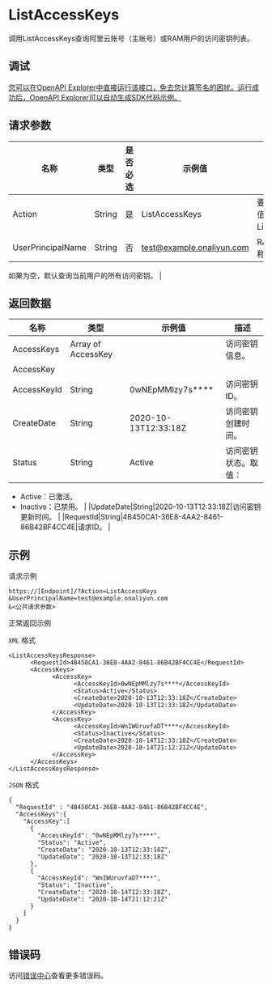 # ListAccessKeys

调用ListAccessKeys查询阿里云账号（主账号）或RAM用户的访问密钥列表。

## 调试

[您可以在OpenAPI Explorer中直接运行该接口，免去您计算签名的困扰。运行成功后，OpenAPI Explorer可以自动生成SDK代码示例。](https://api.aliyun.com/#product=Ims&api=ListAccessKeys&type=RPC&version=2019-08-15)

## 请求参数

|名称|类型|是否必选|示例值|描述|
|--|--|----|---|--|
|Action|String|是|ListAccessKeys|要执行的操作。取值：ListAccessKeys。 |
|UserPrincipalName|String|否|test@example.onaliyun.com|RAM用户的登录名称。

 如果为空，默认查询当前用户的所有访问密钥。 |

## 返回数据

|名称|类型|示例值|描述|
|--|--|---|--|
|AccessKeys|Array of AccessKey| |访问密钥信息。 |
|AccessKey| | | |
|AccessKeyId|String|0wNEpMMlzy7s\*\*\*\*|访问密钥ID。 |
|CreateDate|String|2020-10-13T12:33:18Z|访问密钥创建时间。 |
|Status|String|Active|访问密钥状态。取值：

 -   Active：已激活。
-   Inactive：已禁用。 |
|UpdateDate|String|2020-10-13T12:33:18Z|访问密钥更新时间。 |
|RequestId|String|4B450CA1-36E8-4AA2-8461-86B42BF4CC4E|请求ID。 |

## 示例

请求示例

```
https://[Endpoint]/?Action=ListAccessKeys
&UserPrincipalName=test@example.onaliyun.com
&<公共请求参数>
```

正常返回示例

`XML` 格式

```
<ListAccessKeysResponse>
	  <RequestId>4B450CA1-36E8-4AA2-8461-86B42BF4CC4E</RequestId>
	  <AccessKeys>
		    <AccessKey>
			      <AccessKeyId>0wNEpMMlzy7s****</AccessKeyId>
			      <Status>Active</Status>
			      <CreateDate>2020-10-13T12:33:18Z</CreateDate>
			      <UpdateDate>2020-10-13T12:33:18Z</UpdateDate>
		    </AccessKey>
		    <AccessKey>
			      <AccessKeyId>WnIWUruvfaDT****</AccessKeyId>
			      <Status>Inactive</Status>
			      <CreateDate>2020-10-14T12:33:18Z</CreateDate>
			      <UpdateDate>2020-10-14T21:12:21Z</UpdateDate>
		    </AccessKey>
	  </AccessKeys>
</ListAccessKeysResponse>
```

`JSON` 格式

```
{
  "RequestId" : "4B450CA1-36E8-4AA2-8461-86B42BF4CC4E",
  "AccessKeys":{
    "AccessKey":[
      {
        "AccessKeyId": "0wNEpMMlzy7s****",
        "Status": "Active",
        "CreateDate": "2020-10-13T12:33:18Z",
        "UpdateDate": "2020-10-13T12:33:18Z"
      },
      {
        "AccessKeyId": "WnIWUruvfaDT****",
        "Status": "Inactive",
        "CreateDate": "2020-10-14T12:33:18Z",
        "UpdateDate": "2020-10-14T21:12:21Z"
      }
    ]
  }
}
```

## 错误码

访问[错误中心](https://error-center.alibabacloud.com/status/product/Ims)查看更多错误码。


